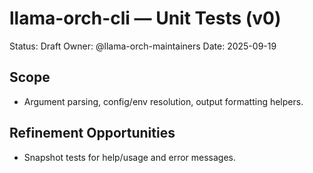 # llama-orch-cli — Unit Tests (v0)

Status: Draft
Owner: @llama-orch-maintainers
Date: 2025-09-19

## Scope

- Argument parsing, config/env resolution, output formatting helpers.

## Refinement Opportunities

- Snapshot tests for help/usage and error messages.
